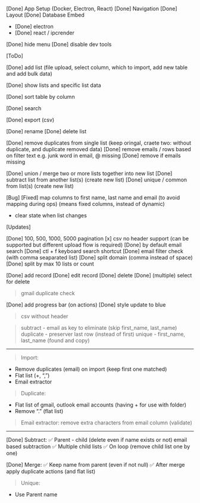 [Done] App Setup (Docker, Electron, React)
[Done] Navigation
[Done] Layout
[Done] Database Embed
- [Done] electron
- [Done] react  / ipcrender

[Done] hide menu
[Done] disable dev tools

[ToDo]

[Done] add list (file upload, select column, which to import, add new table and add bulk data)

[Done] show lists and specific list data

[Done] sort table by column

[Done] search

[Done] export (csv)

[Done] rename
[Done] delete list

[Done] remove duplicates from single list (keep oringal, craete two: without duplicate, and duplicate removed data)
[Done] remove emails / rows based on filter text e.g. junk word in email, @ missing
[Done] remove if emails missing

[Done] union / merge two or more lists together into new list
[Done] subtract list from another list(s) (create new list)
[Done] unique / common from list(s) (create new list)

[Bug]
[Fixed] map columns to first name, last name and email (to avoid mapping during ops) (means fixed columns, instead of dynamic)
- clear state when list changes

[Updates]

[Done] 100, 500, 1000, 5000 pagination
[x] csv no header support (can be supported but different upload flow is required)
[Done] by default email search
[Done] ctl + f keyboard search shortcut
[Done] email filter check (with comma seaparated list)
[Done] split domain (comma instead of space)
[Done] split by max 10 lists or count

[Done] add record
[Done] edit record
[Done] delete
[Done] (multiple) select for delete

> gmail duplicate check

[Done] add progress bar (on actions)
[Done] style update to blue

> csv without header

> subtract - email as key to eliminate (skip first_name, last_name)
> duplicate - preserver last row (instead of first)
> unique - first_name, last_name (found and copy)


-----------------

> Import:
- Remove duplicates (email) on import (keep first one matched)
- Flat list (+, “,”)
- Email extractor

> Duplicate: 
- Flat list of gmail, outlook email accounts (having + for use with folder)
- Remove “.” (flat list)

> Email extractor: remove extra characters from email column (validate)

----

[Done] Subtract: 
✅ Parent - child (delete even if name exists or not) email based subtraction
✅ Multiple child lists
✅ On loop (remove child list one by one)

[Done] Merge:
✅ Keep name from parent (even if not null)
✅ After merge apply duplicate actions (and flat list)

> Unique:
- Use Parent name

